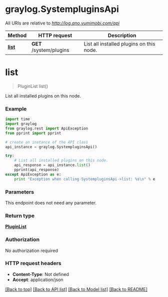 # graylog.SystempluginsApi

All URIs are relative to *http://log.ano.yumimobi.com/api*

Method | HTTP request | Description
------------- | ------------- | -------------
[**list**](SystempluginsApi.md#list) | **GET** /system/plugins | List all installed plugins on this node.


# **list**
> PluginList list()

List all installed plugins on this node.



### Example 
```python
import time
import graylog
from graylog.rest import ApiException
from pprint import pprint

# create an instance of the API class
api_instance = graylog.SystempluginsApi()

try: 
    # List all installed plugins on this node.
    api_response = api_instance.list()
    pprint(api_response)
except ApiException as e:
    print "Exception when calling SystempluginsApi->list: %s\n" % e
```

### Parameters
This endpoint does not need any parameter.

### Return type

[**PluginList**](PluginList.md)

### Authorization

No authorization required

### HTTP request headers

 - **Content-Type**: Not defined
 - **Accept**: application/json

[[Back to top]](#) [[Back to API list]](../README.md#documentation-for-api-endpoints) [[Back to Model list]](../README.md#documentation-for-models) [[Back to README]](../README.md)

